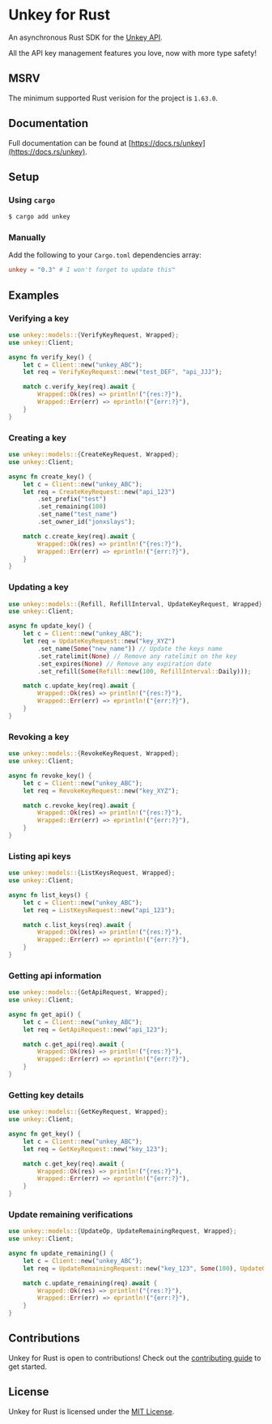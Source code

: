 # Unkey for Rust

An asynchronous Rust SDK for the [Unkey API](https://docs.unkey.dev/introduction).

All the API key management features you love, now with more type safety!

## MSRV

The minimum supported Rust verision for the project is `1.63.0`.

## Documentation

Full documentation can be found at [https://docs.rs/unkey](https://docs.rs/unkey).

## Setup

### Using `cargo`

```bash
$ cargo add unkey
```

### Manually

Add the following to your `Cargo.toml` dependencies array:

```toml
unkey = "0.3" # I won't forget to update this™
```

## Examples

### Verifying a key

```rust
use unkey::models::{VerifyKeyRequest, Wrapped};
use unkey::Client;

async fn verify_key() {
    let c = Client::new("unkey_ABC");
    let req = VerifyKeyRequest::new("test_DEF", "api_JJJ");

    match c.verify_key(req).await {
        Wrapped::Ok(res) => println!("{res:?}"),
        Wrapped::Err(err) => eprintln!("{err:?}"),
    }
}
```

### Creating a key

```rust
use unkey::models::{CreateKeyRequest, Wrapped};
use unkey::Client;

async fn create_key() {
    let c = Client::new("unkey_ABC");
    let req = CreateKeyRequest::new("api_123")
        .set_prefix("test")
        .set_remaining(100)
        .set_name("test_name")
        .set_owner_id("jonxslays");

    match c.create_key(req).await {
        Wrapped::Ok(res) => println!("{res:?}"),
        Wrapped::Err(err) => eprintln!("{err:?}"),
    }
}
```

### Updating a key

```rust
use unkey::models::{Refill, RefillInterval, UpdateKeyRequest, Wrapped};
use unkey::Client;

async fn update_key() {
    let c = Client::new("unkey_ABC");
    let req = UpdateKeyRequest::new("key_XYZ")
        .set_name(Some("new_name")) // Update the keys name
        .set_ratelimit(None) // Remove any ratelimit on the key
        .set_expires(None) // Remove any expiration date
        .set_refill(Some(Refill::new(100, RefillInterval::Daily)));

    match c.update_key(req).await {
        Wrapped::Ok(res) => println!("{res:?}"),
        Wrapped::Err(err) => eprintln!("{err:?}"),
    }
}
```

### Revoking a key

```rust
use unkey::models::{RevokeKeyRequest, Wrapped};
use unkey::Client;

async fn revoke_key() {
    let c = Client::new("unkey_ABC");
    let req = RevokeKeyRequest::new("key_XYZ");

    match c.revoke_key(req).await {
        Wrapped::Ok(res) => println!("{res:?}"),
        Wrapped::Err(err) => eprintln!("{err:?}"),
    }
}
```

### Listing api keys

```rust
use unkey::models::{ListKeysRequest, Wrapped};
use unkey::Client;

async fn list_keys() {
    let c = Client::new("unkey_ABC");
    let req = ListKeysRequest::new("api_123");

    match c.list_keys(req).await {
        Wrapped::Ok(res) => println!("{res:?}"),
        Wrapped::Err(err) => eprintln!("{err:?}"),
    }
}
```

### Getting api information

```rust
use unkey::models::{GetApiRequest, Wrapped};
use unkey::Client;

async fn get_api() {
    let c = Client::new("unkey_ABC");
    let req = GetApiRequest::new("api_123");

    match c.get_api(req).await {
        Wrapped::Ok(res) => println!("{res:?}"),
        Wrapped::Err(err) => eprintln!("{err:?}"),
    }
}
```

### Getting key details

```rust
use unkey::models::{GetKeyRequest, Wrapped};
use unkey::Client;

async fn get_key() {
    let c = Client::new("unkey_ABC");
    let req = GetKeyRequest::new("key_123");

    match c.get_key(req).await {
        Wrapped::Ok(res) => println!("{res:?}"),
        Wrapped::Err(err) => eprintln!("{err:?}"),
    }
}
```

### Update remaining verifications

```rust
use unkey::models::{UpdateOp, UpdateRemainingRequest, Wrapped};
use unkey::Client;

async fn update_remaining() {
    let c = Client::new("unkey_ABC");
    let req = UpdateRemainingRequest::new("key_123", Some(100), UpdateOp::Set);

    match c.update_remaining(req).await {
        Wrapped::Ok(res) => println!("{res:?}"),
        Wrapped::Err(err) => eprintln!("{err:?}"),
    }
}
```

## Contributions

Unkey for Rust is open to contributions! Check out the
[contributing guide](https://github.com/Jonxslays/unkey/blob/master/CONTRIBUTING.md)
to get started.

## License

Unkey for Rust is licensed under the
[MIT License](https://github.com/Jonxslays/unkey/blob/master/LICENSE).
